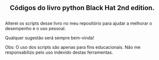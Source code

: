 <div align="center">
<h2>Códigos do livro python Black Hat 2nd edition.<h2>
</div>

Alterei os scripts desse livro no meu repositório para ajudar a melhorar o desempenho e o uso pessoal.

Qualquer sugestão será sempre bem-vinda!

Obs: O uso dos scripts são apenas para fins educacionais. Não me responsabilizo pelo uso indevido destas ferramentas.